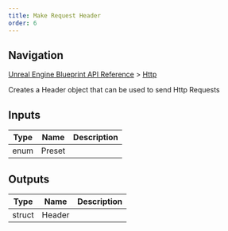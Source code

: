 ```yaml
---
title: Make Request Header
order: 6
---
```

## Navigation

[Unreal Engine Blueprint API Reference](https://dev.epicgames.com/documentation/en-us/unreal-engine/BlueprintAPI) > [Http](https://dev.epicgames.com/documentation/en-us/unreal-engine/BlueprintAPI/Http)

Creates a Header object that can be used to send Http Requests

## Inputs

| Type | Name | Description |
| --- | --- | --- |
| enum | Preset |  |

## Outputs

| Type | Name | Description |
| --- | --- | --- |
| struct | Header |  |
